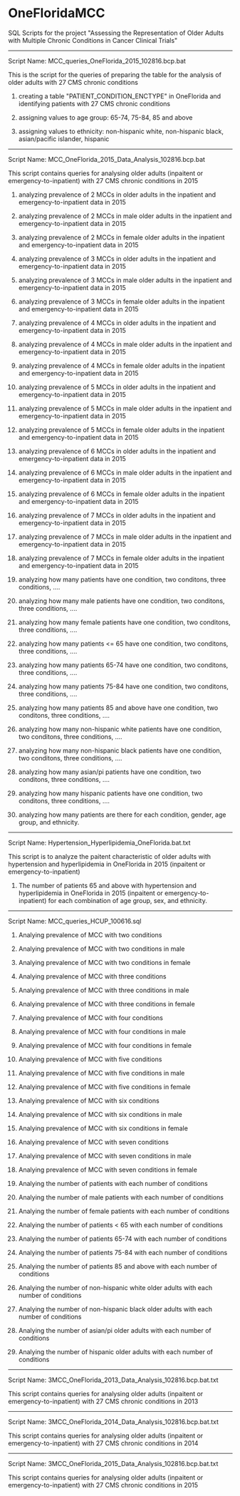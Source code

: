 # OneFloridaMCC
SQL Scripts for the project "Assessing the Representation of Older Adults with Multiple Chronic Conditions in Cancer Clinical Trials"

------------
Script Name: MCC_queries_OneFlorida_2015_102816.bcp.bat

This is the script for the queries of preparing the table for the analysis of older adults with 27 CMS chronic conditions 

1) creating a table "PATIENT_CONDITION_ENCTYPE" in OneFlorida and identifying patients with 27 CMS chronic conditions 

2) assigning values to age group: 65-74, 75-84, 85 and above

3) assigning values to ethnicity: non-hispanic white, non-hispanic black, asian/pacific islander, hispanic

-------------
Script Name: MCC_OneFlorida_2015_Data_Analysis_102816.bcp.bat

This script contains queries for analysing older adults (inpaitent or emergency-to-inpatient) with 27 CMS chronic conditions in 2015

1) analyzing prevalence of 2 MCCs in older adults in the inpatient and emergency-to-inpatient data in 2015

2) analyzing prevalence of 2 MCCs in male older adults in the inpatient and emergency-to-inpatient data in 2015

3) analyzing prevalence of 2 MCCs in female older adults in the inpatient and emergency-to-inpatient data in 2015

4) analyzing prevalence of 3 MCCs in older adults in the inpatient and emergency-to-inpatient data in 2015

5) analyzing prevalence of 3 MCCs in male older adults in the inpatient and emergency-to-inpatient data in 2015

6) analyzing prevalence of 3 MCCs in female older adults in the inpatient and emergency-to-inpatient data in 2015

7) analyzing prevalence of 4 MCCs in older adults in the inpatient and emergency-to-inpatient data in 2015

8) analyzing prevalence of 4 MCCs in male older adults in the inpatient and emergency-to-inpatient data in 2015

9) analyzing prevalence of 4 MCCs in female older adults in the inpatient and emergency-to-inpatient data in 2015

10) analyzing prevalence of 5 MCCs in older adults in the inpatient and emergency-to-inpatient data in 2015

11) analyzing prevalence of 5 MCCs in male older adults in the inpatient and emergency-to-inpatient data in 2015

12) analyzing prevalence of 5 MCCs in female older adults in the inpatient and emergency-to-inpatient data in 2015

13) analyzing prevalence of 6 MCCs in older adults in the inpatient and emergency-to-inpatient data in 2015

14) analyzing prevalence of 6 MCCs in male older adults in the inpatient and emergency-to-inpatient data in 2015

15) analyzing prevalence of 6 MCCs in female older adults in the inpatient and emergency-to-inpatient data in 2015

16) analyzing prevalence of 7 MCCs in older adults in the inpatient and emergency-to-inpatient data in 2015

17) analyzing prevalence of 7 MCCs in male older adults in the inpatient and emergency-to-inpatient data in 2015

18) analyzing prevalence of 7 MCCs in female older adults in the inpatient and emergency-to-inpatient data in 2015

19) analyzing how many patients have one condition, two conditons, three conditions, ....

20) analyzing how many male patients have one condition, two conditons, three conditions, ....

21) analyzing how many female patients have one condition, two conditons, three conditions, ....

22) analyzing how many patients <= 65 have one condition, two conditons, three conditions, ....

23) analyzing how many patients 65-74 have one condition, two conditons, three conditions, ....

24) analyzing how many patients 75-84 have one condition, two conditons, three conditions, ....

25) analyzing how many patients 85 and above have one condition, two conditons, three conditions, ....

26) analyzing how many non-hispanic white patients have one condition, two conditons, three conditions, ....

27) analyzing how many non-hispanic black patients have one condition, two conditons, three conditions, ....

28) analyzing how many asian/pi patients have one condition, two conditons, three conditions, ....

29) analyzing how many hispanic patients have one condition, two conditons, three conditions, ....

30) analyzing how many patients are there for each condition, gender, age group, and ethnicity.

----------
Script Name: Hypertension_Hyperlipidemia_OneFlorida.bat.txt

This script is to analyze the paitent characteristic of older adults with hypertension and hyperlipidemia in OneFlorida in 2015 (inpaitent or emergency-to-inpatient)

1) The number of patients 65 and above with hypertension and hyperlipidemia in OneFlorida in 2015 (inpaitent or emergency-to-inpatient) for each combination of age group, sex, and ethnicity.


--------
Script Name: MCC_queries_HCUP_100616.sql

1) Analying prevalence of MCC with two conditions

2) Analying prevalence of MCC with two conditions in male

3) Analying prevalence of MCC with two conditions in female

4) Analying prevalence of MCC with three conditions

5) Analying prevalence of MCC with three conditions in male

6) Analying prevalence of MCC with three conditions in female

7) Analying prevalence of MCC with four conditions

8) Analying prevalence of MCC with four conditions in male

9) Analying prevalence of MCC with four conditions in female

10) Analying prevalence of MCC with five conditions

11) Analying prevalence of MCC with five conditions in male

12) Analying prevalence of MCC with five conditions in female

13) Analying prevalence of MCC with six conditions

14) Analying prevalence of MCC with six conditions in male

15) Analying prevalence of MCC with six conditions in female

16) Analying prevalence of MCC with seven conditions

17) Analying prevalence of MCC with seven conditions in male

18) Analying prevalence of MCC with seven conditions in female

19) Analying the number of patients with each number of conditions

20) Analying the number of male patients with each number of conditions

21) Analying the number of female patients with each number of conditions

22) Analying the number of patients < 65 with each number of conditions

23) Analying the number of patients 65-74 with each number of conditions

24) Analying the number of patients 75-84 with each number of conditions

25) Analying the number of patients 85 and above with each number of conditions

26) Analying the number of non-hispanic white older adults with each number of conditions

27) Analying the number of non-hispanic black older adults with each number of conditions

28) Analying the number of asian/pi older adults with each number of conditions

29) Analying the number of hispanic older adults with each number of conditions

----
Script Name: 3MCC_OneFlorida_2013_Data_Analysis_102816.bcp.bat.txt

This script contains queries for analysing older adults (inpaitent or emergency-to-inpatient) with 27 CMS chronic conditions in 2013

---
Script Name: 3MCC_OneFlorida_2014_Data_Analysis_102816.bcp.bat.txt

This script contains queries for analysing older adults (inpaitent or emergency-to-inpatient) with 27 CMS chronic conditions in 2014

----
Script Name: 3MCC_OneFlorida_2015_Data_Analysis_102816.bcp.bat.txt

This script contains queries for analysing older adults (inpaitent or emergency-to-inpatient) with 27 CMS chronic conditions in 2015




